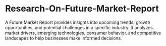 # Research-On-Future-Market-Report
A Future Market Report provides insights into upcoming trends, growth opportunities, and potential challenges in a specific industry. It analyzes market drivers, emerging technologies, consumer behavior, and competitive landscapes to help businesses make informed decisions.
